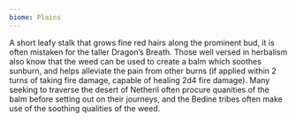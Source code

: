 ```yaml
---
biome: Plains
---
```

A short leafy stalk that grows fine red hairs along the prominent bud, it is often mistaken for the taller Dragon’s Breath. Those well versed in herbalism also know that the weed can be used to create a balm which soothes sunburn, and helps alleviate the pain from other burns (if applied within 2 turns of taking fire damage, capable of healing 2d4 fire damage). Many seeking to traverse the desert of Netheril often procure quanities of the balm before setting out on their journeys, and the Bedine tribes often make use of the soothing qualities of the weed. 

